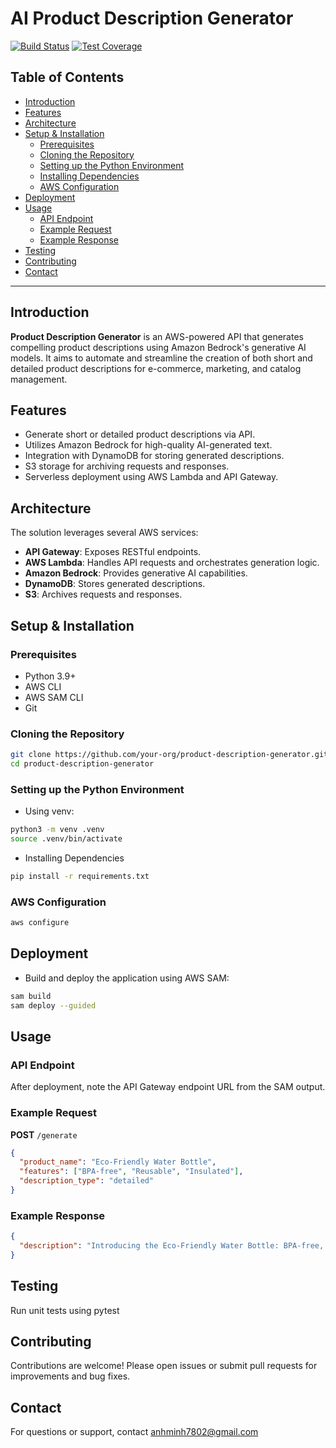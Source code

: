 # AI Product Description Generator

[![Build Status](https://img.shields.io/github/actions/workflow/status/your-org/product-description-generator/ci.yml?branch=main)](https://github.com/your-org/product-description-generator/actions)
[![Test Coverage](https://img.shields.io/codecov/c/github/your-org/product-description-generator/main.svg)](https://codecov.io/gh/your-org/product-description-generator)

## Table of Contents

- [Introduction](#introduction)
- [Features](#features)
- [Architecture](#architecture)
- [Setup & Installation](#setup--installation)
  - [Prerequisites](#prerequisites)
  - [Cloning the Repository](#cloning-the-repository)
  - [Setting up the Python Environment](#setting-up-the-python-environment)
  - [Installing Dependencies](#installing-dependencies)
  - [AWS Configuration](#aws-configuration)
- [Deployment](#deployment)
- [Usage](#usage)
  - [API Endpoint](#api-endpoint)
  - [Example Request](#example-request)
  - [Example Response](#example-response)
- [Testing](#testing)
- [Contributing](#contributing)
- [Contact](#contact)

---

## Introduction

**Product Description Generator** is an AWS-powered API that generates compelling product descriptions using Amazon Bedrock's generative AI models. It aims to automate and streamline the creation of both short and detailed product descriptions for e-commerce, marketing, and catalog management.

## Features

- Generate short or detailed product descriptions via API.
- Utilizes Amazon Bedrock for high-quality AI-generated text.
- Integration with DynamoDB for storing generated descriptions.
- S3 storage for archiving requests and responses.
- Serverless deployment using AWS Lambda and API Gateway.

## Architecture

The solution leverages several AWS services:

- **API Gateway**: Exposes RESTful endpoints.
- **AWS Lambda**: Handles API requests and orchestrates generation logic.
- **Amazon Bedrock**: Provides generative AI capabilities.
- **DynamoDB**: Stores generated descriptions.
- **S3**: Archives requests and responses.

## Setup & Installation

### Prerequisites

- Python 3.9+
- AWS CLI
- AWS SAM CLI
- Git

### Cloning the Repository

```sh
git clone https://github.com/your-org/product-description-generator.git
cd product-description-generator
```

### Setting up the Python Environment

- Using venv:
```sh
python3 -m venv .venv
source .venv/bin/activate
```
- Installing Dependencies
```sh
pip install -r requirements.txt
```

### AWS Configuration

```sh
aws configure
```

## Deployment

- Build and deploy the application using AWS SAM:
```sh
sam build
sam deploy --guided
```

## Usage

### API Endpoint

After deployment, note the API Gateway endpoint URL from the SAM output.

### Example Request

**POST** `/generate`
```json
{
  "product_name": "Eco-Friendly Water Bottle",
  "features": ["BPA-free", "Reusable", "Insulated"],
  "description_type": "detailed"
}
```

### Example Response

```json
{
  "description": "Introducing the Eco-Friendly Water Bottle: BPA-free, reusable, and insulated to keep your drinks at the perfect temperature. Ideal for those who care about the environment and want a reliable hydration solution."
}
```

## Testing

Run unit tests using pytest

## Contributing

Contributions are welcome! Please open issues or submit pull requests for improvements and bug fixes.

## Contact

For questions or support, contact anhminh7802@gmail.com

